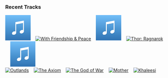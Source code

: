 ### Recent Tracks
[<img src='https://github.com/atfinke/atfinke/blob/master/placeholder.jpeg?raw=true' width='16%' height='16%' alt='Hedwigs Theme (From "Harry Potter and the Chamber of Secrets")'>](https://www.last.fm/music/john%2bwilliams/_/hedwig%2527s%2btheme%2b%2528from%2b%2522harry%2bpotter%2band%2bthe%2bchamber%2bof%2bsecrets%2522%2529)&nbsp;&nbsp;&nbsp;&nbsp;[<img src='https://lastfm.freetls.fastly.net/i/u/300x300/c793abf958ec7bcc8d7df6aecd014983.png' width='16%' height='16%' alt='With Friendship & Peace'>](https://www.last.fm/music/jim%2bguthrie/_/with%2bfriendship%2b%2526%2bpeace)&nbsp;&nbsp;&nbsp;&nbsp;[<img src='https://github.com/atfinke/atfinke/blob/master/placeholder.jpeg?raw=true' width='16%' height='16%' alt='Hakuna Matata - From "The Lion King"/Soundtrack'>](https://www.last.fm/music/nathan%2blane/_/hakuna%2bmatata%2b-%2bfrom%2b%2522the%2blion%2bking%2522%252fsoundtrack)&nbsp;&nbsp;&nbsp;&nbsp;[<img src='https://lastfm.freetls.fastly.net/i/u/300x300/cd56b61ebdff940cf46da16cab537e93.png' width='16%' height='16%' alt='Thor: Ragnarok'>](https://www.last.fm/music/mark%2bmothersbaugh/_/thor%253a%2bragnarok)&nbsp;&nbsp;&nbsp;&nbsp;[<img src='https://github.com/atfinke/atfinke/blob/master/placeholder.jpeg?raw=true' width='16%' height='16%' alt='Undimmed By Time, Unbound By Death'>](https://www.last.fm/music/m83/_/undimmed%2bby%2btime%252c%2bunbound%2bby%2bdeath)&nbsp;&nbsp;&nbsp;&nbsp;<br>[<img src='https://lastfm.freetls.fastly.net/i/u/300x300/598a910ff59e4fbca6a54307e5fee8fc.png' width='16%' height='16%' alt='Outlands'>](https://www.last.fm/music/daft%2bpunk/_/outlands)&nbsp;&nbsp;&nbsp;&nbsp;[<img src='https://lastfm.freetls.fastly.net/i/u/300x300/78449dbcfbe3534b42345251a1e391d9.png' width='16%' height='16%' alt='The Axiom'>](https://www.last.fm/music/thomas%2bnewman/_/the%2baxiom)&nbsp;&nbsp;&nbsp;&nbsp;[<img src='https://lastfm.freetls.fastly.net/i/u/300x300/b6123c2e3d4606aece6a4348385cb1bd.png' width='16%' height='16%' alt='The God of War'>](https://www.last.fm/music/rupert%2bgregson-williams/_/the%2bgod%2bof%2bwar)&nbsp;&nbsp;&nbsp;&nbsp;[<img src='https://lastfm.freetls.fastly.net/i/u/300x300/750c4fd0e12446d8bf69661a248cbee7.png' width='16%' height='16%' alt='Mother'>](https://www.last.fm/music/thomas%2bnewman/_/mother)&nbsp;&nbsp;&nbsp;&nbsp;[<img src='https://lastfm.freetls.fastly.net/i/u/300x300/59a2ee4345a44eb360ae67225eb58dbd.png' width='16%' height='16%' alt='Khaleesi'>](https://www.last.fm/music/ramin%2bdjawadi/_/khaleesi)&nbsp;&nbsp;&nbsp;&nbsp;<br>